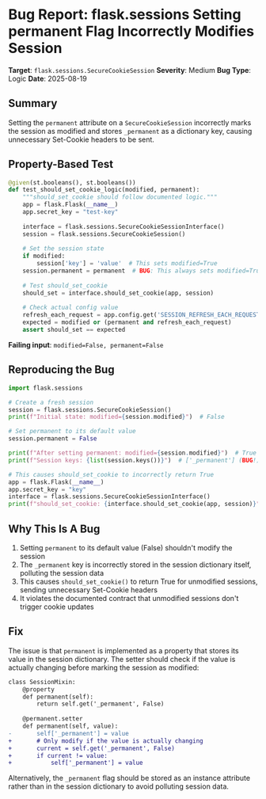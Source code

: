 # Bug Report: flask.sessions Setting permanent Flag Incorrectly Modifies Session

**Target**: `flask.sessions.SecureCookieSession`
**Severity**: Medium
**Bug Type**: Logic
**Date**: 2025-08-19

## Summary

Setting the `permanent` attribute on a `SecureCookieSession` incorrectly marks the session as modified and stores `_permanent` as a dictionary key, causing unnecessary Set-Cookie headers to be sent.

## Property-Based Test

```python
@given(st.booleans(), st.booleans())
def test_should_set_cookie_logic(modified, permanent):
    """should_set_cookie should follow documented logic."""
    app = flask.Flask(__name__)
    app.secret_key = "test-key"
    
    interface = flask.sessions.SecureCookieSessionInterface()
    session = flask.sessions.SecureCookieSession()
    
    # Set the session state
    if modified:
        session['key'] = 'value'  # This sets modified=True
    session.permanent = permanent  # BUG: This always sets modified=True
    
    # Test should_set_cookie
    should_set = interface.should_set_cookie(app, session)
    
    # Check actual config value
    refresh_each_request = app.config.get('SESSION_REFRESH_EACH_REQUEST', True)
    expected = modified or (permanent and refresh_each_request)
    assert should_set == expected
```

**Failing input**: `modified=False, permanent=False`

## Reproducing the Bug

```python
import flask.sessions

# Create a fresh session
session = flask.sessions.SecureCookieSession()
print(f"Initial state: modified={session.modified}")  # False

# Set permanent to its default value
session.permanent = False

print(f"After setting permanent: modified={session.modified}")  # True (BUG!)
print(f"Session keys: {list(session.keys())}")  # ['_permanent'] (BUG!)

# This causes should_set_cookie to incorrectly return True
app = flask.Flask(__name__)
app.secret_key = "key"
interface = flask.sessions.SecureCookieSessionInterface()
print(f"should_set_cookie: {interface.should_set_cookie(app, session)}")  # True (wrong!)
```

## Why This Is A Bug

1. Setting `permanent` to its default value (False) shouldn't modify the session
2. The `_permanent` key is incorrectly stored in the session dictionary itself, polluting the session data
3. This causes `should_set_cookie()` to return True for unmodified sessions, sending unnecessary Set-Cookie headers
4. It violates the documented contract that unmodified sessions don't trigger cookie updates

## Fix

The issue is that `permanent` is implemented as a property that stores its value in the session dictionary. The setter should check if the value is actually changing before marking the session as modified:

```diff
class SessionMixin:
    @property
    def permanent(self):
        return self.get('_permanent', False)
    
    @permanent.setter
    def permanent(self, value):
-       self['_permanent'] = value
+       # Only modify if the value is actually changing
+       current = self.get('_permanent', False)
+       if current != value:
+           self['_permanent'] = value
```

Alternatively, the `_permanent` flag should be stored as an instance attribute rather than in the session dictionary to avoid polluting session data.